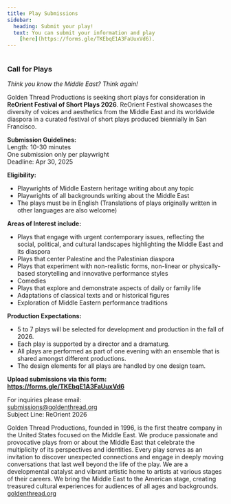 ```yaml
---
title: Play Submissions
sidebar:
  heading: Submit your play!
  text: You can submit your information and play
    [here](https://forms.gle/TKEbqE1A3FaUuxVd6).
---
```

![]()

### Call for Plays

*Think you know the Middle East? Think again!*

Golden Thread Productions is seeking short plays for consideration in **ReOrient Festival of Short Plays 2026**. ReOrient Festival showcases the diversity of voices and aesthetics from the Middle East and its worldwide diaspora in a curated festival of short plays produced biennially in San Francisco.

**Submission Guidelines:**\
Length: 10-30 minutes\
One submission only per playwright\
Deadline: Apr 30, 2025



**Eligibility:**

* Playwrights of Middle Eastern heritage writing about any topic
* Playwrights of all backgrounds writing about the Middle East
* The plays must be in English (Translations of plays originally written in other languages are also welcome)



**Areas of Interest include:**

* Plays that engage with urgent contemporary issues, reflecting the social, political, and cultural landscapes highlighting the Middle East and its diaspora
* Plays that center Palestine and the Palestinian diaspora
* Plays that experiment with non-realistic forms, non-linear or physically-based storytelling and innovative performance styles
* Comedies
* Plays that explore and demonstrate aspects of daily or family life
* Adaptations of classical texts and or historical figures
* Exploration of Middle Eastern performance traditions



**Production Expectations:**

* 5 to 7 plays will be selected for development and production in the fall of 2026.
* Each play is supported by a director and a dramaturg. 
* All plays are performed as part of one evening with an ensemble that is shared amongst different productions. 
* The design elements for all plays are handled by one design team.



**Upload submissions via this form: <https://forms.gle/TKEbqE1A3FaUuxVd6>**

For inquiries please email:\
submissions@goldenthread.org\
Subject Line: ReOrient 2026



Golden Thread Productions, founded in 1996, is the first theatre company in the United States focused on the Middle East. We produce passionate and provocative plays from or about the Middle East that celebrate the multiplicity of its perspectives and identities. Every play serves as an invitation to discover unexpected connections and engage in deeply moving conversations that last well beyond the life of the play. We are a developmental catalyst and vibrant artistic home to artists at various stages of their careers. We bring the Middle East to the American stage, creating treasured cultural experiences for audiences of all ages and backgrounds. [goldenthread.org](http://www.goldenthread.org)